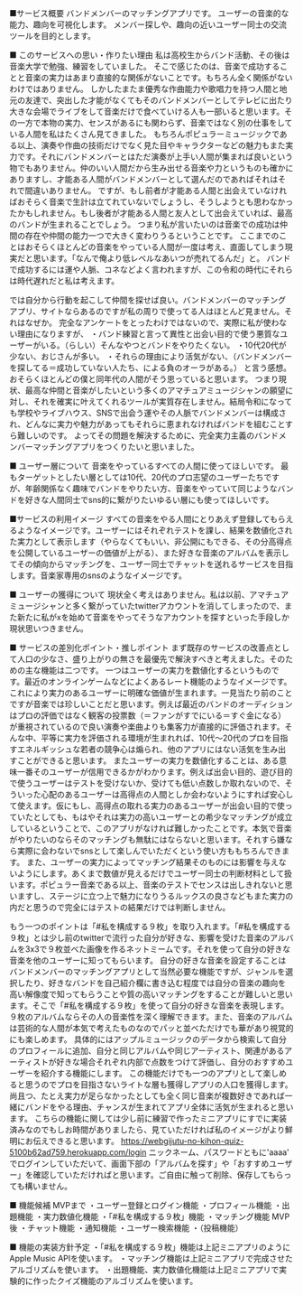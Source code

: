 ■サービス概要
バンドメンバーのマッチングアプリです。
ユーザーの音楽的な能力、趣向を可視化します。
メンバー探しや、趣向の近いユーザー同士の交流ツールを目的とします。


■ このサービスへの思い・作りたい理由
私は高校生からバンド活動、その後は音楽大学で勉強、練習をしていました。
そこで感じたのは、音楽で成功することと音楽の実力はあまり直接的な関係がないことです。もちろん全く関係がないわけではありません。
しかしたまたま優秀な作曲能力や歌唱力を持つ人間と地元の友達で、突出した才能がなくてもそのバンドメンバーとしてテレビに出たり大きな会場でライブをして音楽だけで食べていける人も一部いると思います。その一方で本物の実力、センスがあるにも関わらず、音楽ではなく別の仕事をしている人間を私はたくさん見てきました。
もちろんポピュラーミュージックである以上、演奏や作曲の技術だけでなく見た目やキャラクターなどの魅力もまた実力です。それにバンドメンバーとはただ演奏が上手い人間が集まれば良いという物でもありません。仲のいい人間だから生み出せる音楽や力というものも確かにありますし、才能ある人間がバンドメンバーとして選んだのであればそれはそれで間違いありません。
ですが、もし前者が才能ある人間と出会えていなければおそらく音楽で生計は立てれていないでしょうし、そうしようとも思わなかったかもしれません。もし後者が才能ある人間と友人として出会えていれば、最高のバンドが生まれることでしょう。
つまり私が言いたいのは音楽での成功は仲間の存在や仲間の能力一つで大きく変わりうるということです。
ここまでのことはおそらくほとんどの音楽をやっている人間が一度は考え、直面してしまう現実だと思います。「なんで俺より低レベルなあいつが売れてるんだ」と。
バンドで成功するには運や人脈、コネなどよく言われますが、この令和の時代にそれらは時代遅れだと私は考えます。

では自分から行動を起こして仲間を探せば良い。バンドメンバーのマッチングアプリ、サイトならあるのですが私の周りで使ってる人はほとんど見ません。それはなぜか。
完全なアンケートをとったわけではないので、実際に私が使わない理由になりますが、
・バンド練習と言って異性と出会い目的で使う悪質なユーザーがいる。（らしい）そんなやつとバンドをやりたくない。
・10代20代が少ない、おじさんが多い。
・それらの理由により活気がない、（バンドメンバーを探してる＝成功していない人たち、による負のオーラがある。）
と言う感想。おそらくほとんどの僕と同年代の人間がそう思っていると思います。
つまり現状、最高な仲間と音楽がしたいという多くのアマチュアミュージシャンの願望に対し、それを確実に叶えてくれるツールが実質存在しません。結局令和になっても学校やライブハウス、SNSで出会う運やその人脈でバンドメンバーは構成され、どんなに実力や魅力があってもそれらに恵まれなければバンドを組むことすら難しいのです。
よってその問題を解決するために、完全実力主義のバンドメンバーマッチングアプリをつくりたいと思いました。


■ ユーザー層について
音楽をやっているすべての人間に使ってほしいです。
最もターゲットとしたい層としては10代、20代のプロ志望のユーザーたちですが、年齢関係なく趣味でバンドをやりたい方、音楽をやっていて同じようなバンドを好きな人間同士でsns的に繋がりたいゆるい層にも使ってほしいです。


■サービスの利用イメージ
すべての音楽をやる人間にとりあえず登録してもらえるようなイメージです。ユーザーにはそれぞれテストを課し、結果を数値化された実力として表示します（やらなくてもいい、非公開にもできる、その分高得点を公開しているユーザーの価値が上がる）、また好きな音楽のアルバムを表示してその傾向からマッチングを、ユーザー同士でチャットを送れるサービスを目指します。音楽家専用のsnsのようなイメージです。


■ ユーザーの獲得について
現状全く考えはありません。私は以前、アマチュアミュージシャンと多く繋がっていたtwitterアカウントを消してしまったので、また新たに私がxを始めて音楽をやってそうなアカウントを探すといった手段しか現状思いつきません。


■ サービスの差別化ポイント・推しポイント
まず既存のサービスの改善点として人口の少なさ、盛り上がりの無さを最優先で解決すべきと考えました。そのための主な機能は二つです。
一つはユーザーの実力を数値化するというものです。最近のオンラインゲームなどによくあるレート機能のようなイメージです。
これにより実力のあるユーザーに明確な価値が生まれます。一見当たり前のことですが音楽では珍しいことだと思います。例えば最近のバンドのオーディションはプロの評価ではなく観客の投票数（＝ファンがすでにいる＝すぐ金になる）が重視されているので良い演奏や楽曲よりも集客力が直接的に評価されます。そんな中、平等に実力を評価される環境が生まれれば、10代〜20代のプロを目指すエネルギッシュな若者の競争心は煽られ、他のアプリにはない活気を生み出すことができると思います。
またユーザーの実力を数値化することは、ある意味一番そのユーザーが信用できるかがわかります。例えば出会い目的、遊び目的で使うユーザーはテストを受けないか、受けても低い点数しか取れないので、そういった心配のあるユーザーは高得点の人間としか会わないようにすれば安心して使えます。仮にもし、高得点の取れる実力のあるユーザーが出会い目的で使っていたとしても、もはやそれは実力の高いユーザーとの希少なマッチングが成立しているということで、このアプリがなければ難しかったことです。本気で音楽がやりたいのならそのマッチングも無駄にはならないと思います。それすら嫌なら実際に会わないでsnsとして楽しんでいただくという使い方ももちろんできます。
また、ユーザーの実力によってマッチング結果そのものには影響を与えないようにします。あくまで数値が見えるだけでユーザー同士の判断材料として扱います。ポピュラー音楽である以上、音楽のテストでセンスは出しきれないと思いますし、ステージに立つ上で魅力になりうるルックスの良さなどもまた実力の内だと思うので完全にはテストの結果だけでは判断しません。

もう一つのポイントは「#私を構成する９枚」を取り入れます。「#私を構成する９枚」とは少し前のtwitterで流行った自分が好きな、影響を受けた音楽のアルバムを3x3で９枚並べた画像を作るネットミームです。それを使って自分の好きな音楽を他のユーザーに知ってもらいます。
自分の好きな音楽を設定することはバンドメンバーのマッチングアプリとして当然必要な機能ですが、ジャンルを選択したり、好きなバンドを自己紹介欄に書き込む程度では自分の音楽の趣向を高い解像度で知ってもらうことや質の高いマッチングをすることが難しいと思います。そこで「#私を構成する９枚」を使って自分の好きな音楽を表現します。９枚のアルバムならその人の音楽性を深く理解できます。また、音楽のアルバムは芸術的な人間が本気で考えたものなのでパッと並べただけでも華があり視覚的にも楽しめます。
具体的にはアップルミュージックのデータから検索して自分のプロフィールに追加、自分と同じアルバムや同じアーティスト、関連があるアーティストが好きな場合それぞれ内部で点数をつけて評価し、自分のおすすめユーザーを紹介する機能にします。
この機能だけでも一つのアプリとして楽しめると思うのでプロを目指さないライトな層も獲得しアプリの人口を獲得します。尚且つ、たとえ実力が足らなかったとしても全く同じ音楽が複数好きであれば一緒にバンドをやる理由、チャンスが生まれてアプリ全体に活気が生まれると思います。
こちらの機能に関しては少し前に練習で作ったミニアプリにすでに実装済みなのでもしお時間がありましたら、見ていただければ私のイメージがより鮮明にお伝えできると思います。
https://webgijutu-no-kihon-quiz-5100b62ad759.herokuapp.com/login
ニックネーム、パスワードともに'aaaa'
でログインしていただいて、画面下部の「アルバムを探す」や「おすすめユーザー」を確認していただければと思います。ご自由に触って削除、保存してもらっても構いません。


■ 機能候補
MVPまで
・ユーザー登録とログイン機能
・プロフィール機能
・出題機能
・実力数値化機能
・「#私を構成する９枚」機能
・マッチング機能
MVP後
・チャット機能
・通知機能
・ユーザー検索機能
・（投稿機能）


■ 機能の実装方針予定
・「#私を構成する９枚」機能は上記ミニアプリのようにApple Music APIを使います。
・マッチング機能は上記ミニアプリで完成させたアルゴリズムを使います。
・出題機能、実力数値化機能は上記ミニアプリで実験的に作ったクイズ機能のアルゴリズムを使います。